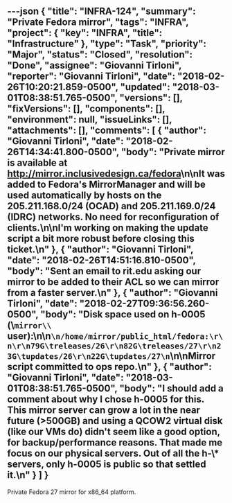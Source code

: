---json
{
  "title": "INFRA-124",
  "summary": "Private Fedora mirror",
  "tags": "INFRA",
  "project": {
    "key": "INFRA",
    "title": "Infrastructure"
  },
  "type": "Task",
  "priority": "Major",
  "status": "Closed",
  "resolution": "Done",
  "assignee": "Giovanni Tirloni",
  "reporter": "Giovanni Tirloni",
  "date": "2018-02-26T10:20:21.859-0500",
  "updated": "2018-03-01T08:38:51.765-0500",
  "versions": [],
  "fixVersions": [],
  "components": [],
  "environment": null,
  "issueLinks": [],
  "attachments": [],
  "comments": [
    {
      "author": "Giovanni Tirloni",
      "date": "2018-02-26T14:34:41.800-0500",
      "body": "Private mirror is available at <http://mirror.inclusivedesign.ca/fedora>\n\nIt was added to Fedora's MirrorManager and will be used automatically by hosts on the 205.211.168.0/24 (OCAD) and 205.211.169.0/24 (IDRC) networks. No need for reconfiguration of clients.\n\nI'm working on making the update script a bit more robust before closing this ticket.\n"
    },
    {
      "author": "Giovanni Tirloni",
      "date": "2018-02-26T14:51:16.810-0500",
      "body": "Sent an email to rit.edu asking our mirror to be added to their ACL so we can mirror from a faster server.\n"
    },
    {
      "author": "Giovanni Tirloni",
      "date": "2018-02-27T09:36:56.260-0500",
      "body": "Disk space used on h-0005 (\\`mirror\\` user):\n\n```\n/home/mirror/public_html/fedora:\r\n\r\n79G\treleases/26\r\n82G\treleases/27\r\n23G\tupdates/26\r\n22G\tupdates/27\n```\n\nMirror script committed to ops repo.\n"
    },
    {
      "author": "Giovanni Tirloni",
      "date": "2018-03-01T08:38:51.765-0500",
      "body": "I should add a comment about why I chose h-0005 for this. This mirror server can grow a lot in the near future (>500GB) and using a QCOW2 virtual disk (like our VMs do) didn't seem like a good option, for backup/performance reasons. That made me focus on our physical servers. Out of all the h-\\* servers, only h-0005 is public so that settled it.\n"
    }
  ]
}
---
Private Fedora 27 mirror for x86\_64 platform.

        